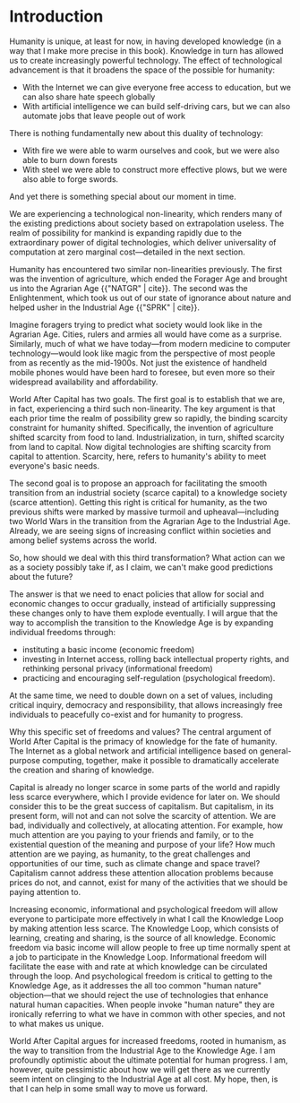 # Introduction

Humanity is unique, at least for now, in having developed knowledge (in a way that I make more precise in this book). Knowledge in turn has allowed us to create increasingly powerful technology. The effect of technological advancement is that it broadens the space of the possible for humanity:

* With the Internet we can give everyone free access to education, but we can also share hate speech globally
* With artificial intelligence we can build self-driving cars, but we can also automate jobs that leave people out of work

There is nothing fundamentally new about this duality of technology:

* With fire we were able to warm ourselves and cook, but we were also able to burn down forests
* With steel we were able to construct more effective plows, but we were also able to forge swords.

And yet there is something special about our moment in time.

We are experiencing a technological non-linearity, which renders many of the existing predictions about society based on extrapolation useless. The realm of possibility for mankind is expanding rapidly due to the extraordinary power of digital technologies, which deliver universality of computation at zero marginal cost&mdash;detailed in the next section.

Humanity has encountered two similar non-linearities previously. The first was the invention of agriculture, which ended the Forager Age and brought us into the Agrarian Age {{"NATGR" | cite}}. The second was the Enlightenment, which took us out of our state of ignorance about nature and helped usher in the Industrial Age {{"SPRK" | cite}}.

Imagine foragers trying to predict what society would look like in the Agrarian Age. Cities, rulers and armies all would have come as a surprise. Similarly, much of what we have today&mdash;from modern medicine to computer technology&mdash;would look like magic from the perspective of most people from as recently as the mid-1900s. Not just the existence of handheld mobile phones would have been hard to foresee, but even more so their widespread availability and affordability.  

World After Capital has two goals. The first goal is to establish that we are, in fact, experiencing a third such non-linearity. The key argument is that each prior time the realm of possibility grew so rapidly, the binding scarcity constraint for humanity shifted. Specifically, the invention of agriculture shifted scarcity from food to land. Industrialization, in turn, shifted scarcity from land to capital. Now digital technologies are shifting scarcity from capital to attention. Scarcity, here, refers to humanity&apos;s ability to meet everyone&apos;s basic needs.

The second goal is to propose an approach for facilitating the smooth transition from an industrial society (scarce capital) to a knowledge society (scarce attention). Getting this right is critical for humanity, as the two previous shifts were marked by massive turmoil and upheaval&mdash;including two World Wars in the transition from the Agrarian Age to the Industrial Age. Already, we are seeing signs of increasing conflict within societies and among belief systems across the world.

So, how should we deal with this third transformation? What action can we as a society possibly take if, as I claim, we can&apos;t make good predictions about the future?

The answer is that we need to enact policies that allow for social and economic changes to occur gradually, instead of artificially suppressing these changes only to have them explode eventually. I will argue that the way to accomplish the transition to the Knowledge Age is by expanding individual freedoms through:

* instituting a basic income (economic freedom)
* investing in Internet access, rolling back intellectual property rights, and rethinking personal privacy (informational freedom)
* practicing and encouraging self-regulation (psychological freedom).

At the same time, we need to double down on a set of values, including critical inquiry, democracy and responsibility, that allows increasingly free individuals to peacefully co-exist and for humanity to progress.

Why this specific set of freedoms and values? The central argument of World After Capital is the primacy of knowledge for the fate of humanity. The Internet as a global network and artificial intelligence based on general-purpose computing, together, make it possible to dramatically accelerate the creation and sharing of knowledge.

Capital is already no longer scarce in some parts of the world and rapidly less scarce everywhere, which I provide evidence for later on. We should consider this to be the great success of capitalism. But capitalism, in its present form, will not and can not solve the scarcity of attention. We are bad, individually and collectively, at allocating attention. For example, how much attention are you paying to your friends and family, or to the existential question of the meaning and purpose of your life? How much attention are we paying, as humanity, to the great challenges and opportunities of our time, such as climate change and space travel? Capitalism cannot address these attention allocation problems because prices do not, and cannot, exist for many of the activities that we should be paying attention to.

Increasing economic, informational and psychological freedom will allow everyone to participate more effectively in what I call the Knowledge Loop by making attention less scarce. The Knowledge Loop, which consists of learning, creating and sharing, is the source of all knowledge. Economic freedom via basic income will allow people to free up time normally spent at a job to participate in the Knowledge Loop. Informational freedom will facilitate the ease with and rate at which knowledge can be circulated through the loop. And psychological freedom is critical to getting to the Knowledge Age, as it addresses the all too common "human nature" objection&mdash;that we should reject the use of technologies that enhance natural human capacities. When people invoke "human nature" they are ironically referring to what we have in common with other species, and not to what makes us unique. 

World After Capital argues for increased freedoms, rooted in humanism, as the way to transition from the Industrial Age to the Knowledge Age. I am profoundly optimistic about the ultimate potential for human progress. I am, however, quite pessimistic about how we will get there as we currently seem intent on clinging to the Industrial Age at all cost. My hope, then, is that I can help in some small way to move us forward.   
